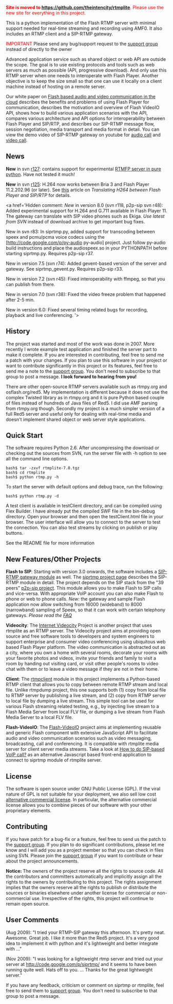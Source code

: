 <font color='red'><b>Site is moved to <a href='https://github.com/theintencity/rtmplite/blob/master/rtmplite.md'>https://github.com/theintencity/rtmplite</a></b>. Please use the new site for everything in this project.</font>


This is a python implementation of the Flash RTMP server with minimal support needed for real-time streaming and recording using AMF0. It also includes an RTMP client and a SIP-RTMP gateway.

<font color='#ff0000'>IMPORTANT</font> Please send any bug/support request to the [support group](http://groups.google.com/group/myprojectguide) instead of directly to the owner

Advanced application service such as shared object or web API are outside the scope. The goal is to use existing protocols and tools such as web servers as much as possible (API, progressive download). And only use this RTMP server when one needs to interoperate with Flash Player. Another objective is to keep the size small so that one can use it locally on a client machine instead of hosting on a remote server.

Our white paper on <a href='http://arxiv.org/pdf/1107.0011v1'>Flash based audio and video communication in the cloud</a> describes the benefits and problems of using Flash Player for communication, describes the motivation and overview of Flash VideoIO API, shows how to build various application scenarios with the API, compares various architecture and API options for interoperability between Flash Player and SIP/RTP, and describes our SIP-RTMP message flow, session negotiation, media transport and media format in detail. You can view the demo video of SIP-RTMP gateway on youtube for [audio call](http://www.youtube.com/watch?v=-_W2YVCIPg8) and [video call](http://www.youtube.com/watch?v=cI4nqBfHsXM).

## News ##

**New** in svn [r127](https://code.google.com/p/rtmplite/source/detail?r=127): contains support for experimental [RTMFP server in pure python](http://code.google.com/p/rtmplite/source/browse/trunk/rtmfp.py). Have not tested it much!

**New** in svn [r125](https://code.google.com/p/rtmplite/source/detail?r=125): H.264 now works between Bria 3 and Flash Player 11.2.202.96 (or later). See [this](http://p2p-sip.blogspot.com/2012/01/translating-h264-between-flash-player.html) article on _Translating H264 between Flash Player and SIP/RTP_ for details.

<a href='Hidden comment: 
*New* in version 8.0 (svn r118, p2p-sip svn r48): Added experimental support for H.264 and G.711 available in Flash Player 11. The gateway can translate with SIP video phones such as Ekiga. *Use latest from SVN* instead of download archive to get important bug fixes.

New in svn r83: In siprtmp.py, added support for transcoding between speex and pcmu/pcma voice codecs using the [http://code.google.com/p/py-audio py-audio] project. Just follow py-audio build instructions and place the audiospeex.so in your PYTHONPATH before starting siprtmp.py. Requires p2p-sip r37.


New in version 7.5 (svn r74): Added gevent-based version of the server and gateway. See siprtmp_gevent.py. Requires p2p-sip r33.

New in version 7.2 (svn r45): Fixed interoperability with ffmpeg, so that you can publish from there.

New in version 7.0 (svn r38): Fixed the video freeze problem that happened after 2-5 min.

New in version 6.0: Fixed several timing related bugs for recording, playback and live conferencing.
'></a>

## History ##

The project was started and most of the work was done in 2007. More recently I wrote example test application and finished the server part to make it complete. If you are interested in contributing, feel free to send me a patch with your changes. If you plan to use this software in your project or want to contribute significantly in this project or its features, feel free to send me a note to the [support group](http://groups.google.com/group/myprojectguide). You don't need to subscribe to that group to post a message. **I look forward to hearing from you!**

There are other open-source RTMP servers available such as rtmpy.org and osflash.org/red5. My implementation is different because it does not use the complex Twisted library as in rtmpy.org and it is pure Python based couple of files instead of hundreds of Java files of Red5. I did use AMF parsing from rtmpy.org though. Secondly my project is a much simpler version of a full Red5 server and useful only for dealing with real-time media and doesn't implement shared object or web server style applications.

## Quick Start ##

The software requires Python 2.6. After uncompressing the download or checking out the sources from SVN, run the server file with -h option to see all the command line options.
```
bash$ tar -zxvf rtmplite-7.0.tgz
bash$ cd rtmplite
bash$ python rtmp.py -h
```

To start the server with default options and debug trace, run the following:
```
bash$ python rtmp.py -d
```

A test client is available in testClient directory, and can be compiled using Flex Builder. I have already put the compiled SWF file in the bin-debug directory. Open your browser and then open the testClient.html file in your browser. The user interface will allow you to connect to the server to test the connection. You can also test streams by clicking on publish or play buttons.

See the README file for more information

## New Features/Other Projects ##

**Flash to SIP**: Starting with version 3.0 onwards, the software includes a [SIP-RTMP gateway module](http://code.google.com/p/rtmplite/source/browse/trunk/siprtmp.py) as well. The [siprtmp project page](http://code.google.com/p/siprtmp/) describes the SIP-RTMP module in detail. The project depends on the SIP stack from the "39 peers" [p2p-sip project](http://code.google.com/p/p2p-sip/). This module allows you to make Flash to SIP calls and vice-versa. With appropriate VoIP account you can also make Flash to phone or web to phone calls. _New:_ the gateway and sample Flash application now allow switching from 16000 (wideband) to 8000 (narrowband) sampling of Speex, so that it can work with certain telephony gateways.  _Please read the [FAQ](http://code.google.com/p/rtmplite/wiki/FaqSiprtmp)_

**Videocity**: The [Internet Videocity](http://code.google.com/p/videocity/) Project is another project that uses rtmplite as an RTMP server. The Videocity project aims at providing open source and free software tools to developers and system engineers to support enterprise and consumer video conferencing using ubiquitous web based Flash Player platform. The video communication is abstracted out as a city, where you own a home with several rooms, decorate your rooms with your favorite photos and videos, invite your friends and family to visit a room by handing out visiting card, or visit other people's rooms to video chat with them or to leave a video message if they are not in their home.

**Client**: The [rtmpclient](http://code.google.com/p/rtmplite/source/browse/trunk/rtmpclient.py) module in this project implements a Python-based RTMP client that allows you to copy between remote RTMP stream and local file. Unlike rtmpdump project, this one supports both (1) copy from local file to RTMP server by publishing a live stream, and (2) copy from RTMP server to local file by dumping a live stream. This simple tool can be used for various Flash streaming related testing, e.g., by injecting live stream to a Flash Media Server from local FLV file, or dumping a live stream from Flash Media Server to a local FLV file.

**Flash-VideoIO**: The [Flash-VideoIO](http://code.google.com/p/flash-videoio/) project aims at implementing reusable and generic Flash component with extensive JavaScript API to facilitate audio and video communication scenarios such as video messaging, broadcasting, call and conferencing. It is compatible with rtmplite media server for client server media streams. Take a look at <a href='http://myprojectguide.org/p/flash-videoio/11.html'>How to do SIP-based VoIP call?</a> as an alternative Javascript based front-end application to connect to siprtmp module of rtmplite server.

## License ##

The software is open source under GNU Public License (GPL). If the viral nature of GPL is not suitable for your deployment, we also sell low cost [alternative commercial license](http://theintencity.com/services.html). In particular, the alternative commercial license allows you to combine pieces of our software with your other proprietary elements.

## Contributing ##
If you have patch for a bug-fix or a feature, feel free to send us the patch to the [support group](http://groups.google.com/group/myprojectguide). If you plan to do significant contributions, please let me know and I will add you as a project member so that you can check in files using SVN. Please join the [support group](http://groups.google.com/group/myprojectguide) if you want to contribute or hear about the project announcements.

<b>Notice: </b> The owners of the project reserve all the rights to source code. All the contributors and committers automatically and implicitly assign all the rights to the owners by contributing to this project. The rights assignment implies that the owners reserve all the rights to publish or distribute the sources or binaries elsewhere under another license for commercial or non-commercial use. Irrespective of the rights, this project will continue to remain open source.

## User Comments ##

(Aug 2009): "I tried your RTMP-SIP gateway this afternoon. It's pretty neat. Awesome. Great job. I like it more than the Red5 project.  It's a very good idea to implement it with python and it's lightweight and better integrate with ..."

(Nov 2009): "I was looking for a lightweight rtmp server and tried out your server at http://code.google.com/p/siprtmp/ and it seems to have been running quite well. Hats off to you. ... Thanks for the great lightweight server."

If you have any feedback, criticism or comment on siprtmp or rtmplite, feel free to send them to [support group](http://groups.google.com/group/myprojectguide). You don't need to subscribe to that group to post a message.